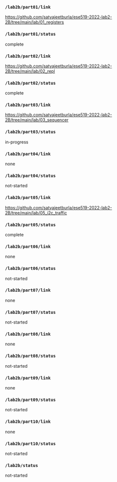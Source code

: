 ### `/lab2b/part01/link`
https://github.com/satyajeetburla/ese519-2022-lab2-2B/tree/main/lab/01_registers
### `/lab2b/part01/status`
complete
### `/lab2b/part02/link`
https://github.com/satyajeetburla/ese519-2022-lab2-2B/tree/main/lab/02_repl
### `/lab2b/part02/status`
complete
### `/lab2b/part03/link`
https://github.com/satyajeetburla/ese519-2022-lab2-2B/tree/main/lab/03_sequencer
### `/lab2b/part03/status`
in-progress
### `/lab2b/part04/link`
none
### `/lab2b/part04/status`
not-started
### `/lab2b/part05/link`
https://github.com/satyajeetburla/ese519-2022-lab2-2B/tree/main/lab/05_i2c_traffic
### `/lab2b/part05/status`
complete
### `/lab2b/part06/link`
none
### `/lab2b/part06/status`
not-started
### `/lab2b/part07/link`
none
### `/lab2b/part07/status`
not-started
### `/lab2b/part08/link`
none
### `/lab2b/part08/status`
not-started
### `/lab2b/part09/link`
none
### `/lab2b/part09/status`
not-started
### `/lab2b/part10/link`
none
### `/lab2b/part10/status`
not-started
### `/lab2b/status`
not-started
